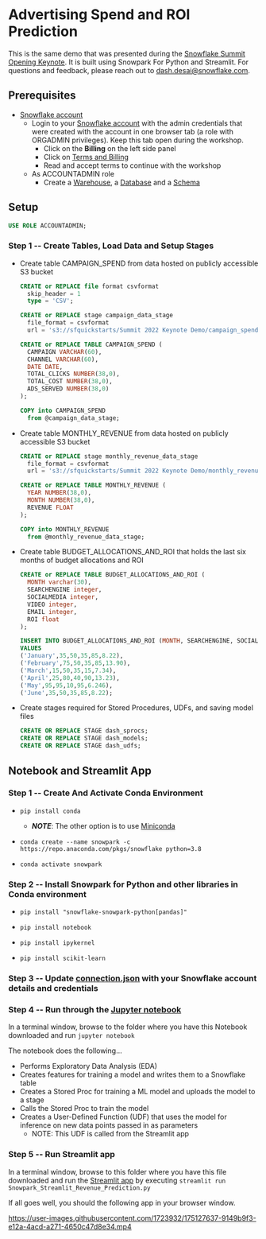 # Advertising Spend and ROI Prediction

This is the same demo that was presented during the [Snowflake Summit Opening Keynote](https://events.snowflake.com/summit/agenda/session/849836). It is built using Snowpark For Python and Streamlit. For questions and feedback, please reach out to <dash.desai@snowflake.com>.

## Prerequisites

* [Snowflake account](https://signup.snowflake.com/)
  * Login to your [Snowflake account](https://app.snowflake.com/) with the admin credentials that were created with the account in one browser tab (a role with ORGADMIN privileges). Keep this tab open during the workshop.
    * Click on the **Billing** on the left side panel
    * Click on [Terms and Billing](https://app.snowflake.com/terms-and-billing)
    * Read and accept terms to continue with the workshop
  * As ACCOUNTADMIN role
    * Create a [Warehouse](https://docs.snowflake.com/en/sql-reference/sql/create-warehouse.html), a [Database](https://docs.snowflake.com/en/sql-reference/sql/create-database.html) and a [Schema](https://docs.snowflake.com/en/sql-reference/sql/create-schema.html)

## Setup

  ```sql
  USE ROLE ACCOUNTADMIN;
  ```

### **Step 1** -- Create Tables, Load Data and Setup Stages

* Create table CAMPAIGN_SPEND from data hosted on publicly accessible S3 bucket

  ```sql
  CREATE or REPLACE file format csvformat
    skip_header = 1
    type = 'CSV';

  CREATE or REPLACE stage campaign_data_stage
    file_format = csvformat
    url = 's3://sfquickstarts/Summit 2022 Keynote Demo/campaign_spend/';

  CREATE or REPLACE TABLE CAMPAIGN_SPEND (
    CAMPAIGN VARCHAR(60), 
    CHANNEL VARCHAR(60),
    DATE DATE,
    TOTAL_CLICKS NUMBER(38,0),
    TOTAL_COST NUMBER(38,0),
    ADS_SERVED NUMBER(38,0)
  );

  COPY into CAMPAIGN_SPEND
    from @campaign_data_stage;
  ```

* Create table MONTHLY_REVENUE from data hosted on publicly accessible S3 bucket

  ```sql
  CREATE or REPLACE stage monthly_revenue_data_stage
    file_format = csvformat
    url = 's3://sfquickstarts/Summit 2022 Keynote Demo/monthly_revenue/';

  CREATE or REPLACE TABLE MONTHLY_REVENUE (
    YEAR NUMBER(38,0),
    MONTH NUMBER(38,0),
    REVENUE FLOAT
  );

  COPY into MONTHLY_REVENUE
    from @monthly_revenue_data_stage;
  ```

* Create table BUDGET_ALLOCATIONS_AND_ROI that holds the last six months of budget allocations and ROI

  ```sql
  CREATE or REPLACE TABLE BUDGET_ALLOCATIONS_AND_ROI (
    MONTH varchar(30),
    SEARCHENGINE integer,
    SOCIALMEDIA integer,
    VIDEO integer,
    EMAIL integer,
    ROI float
  );

  INSERT INTO BUDGET_ALLOCATIONS_AND_ROI (MONTH, SEARCHENGINE, SOCIALMEDIA, VIDEO, EMAIL, ROI)
  VALUES
  ('January',35,50,35,85,8.22),
  ('February',75,50,35,85,13.90),
  ('March',15,50,35,15,7.34),
  ('April',25,80,40,90,13.23),
  ('May',95,95,10,95,6.246),
  ('June',35,50,35,85,8.22);
  ```

* Create stages required for Stored Procedures, UDFs, and saving model files

  ```sql
  CREATE OR REPLACE STAGE dash_sprocs;
  CREATE OR REPLACE STAGE dash_models;
  CREATE OR REPLACE STAGE dash_udfs;
  ```

## Notebook and Streamlit App

### **Step 1** -- Create And Activate Conda Environment

* `pip install conda`

  * ***NOTE***: The other option is to use [Miniconda](https://docs.conda.io/en/latest/miniconda.html)
  
* `conda create --name snowpark -c https://repo.anaconda.com/pkgs/snowflake python=3.8`

* `conda activate snowpark`

### **Step 2** -- Install Snowpark for Python and other libraries in Conda environment

* `pip install "snowflake-snowpark-python[pandas]"`

* `pip install notebook`

* `pip install ipykernel`

* `pip install scikit-learn`

### **Step 3** -- Update [connection.json](connection.json) with your Snowflake account details and credentials

### **Step 4** -- Run through the [Jupyter notebook](Snowpark_For_Python.ipynb)

In a terminal window, browse to the folder where you have this Notebook downloaded and run `jupyter notebook`

The notebook does the following...

* Performs Exploratory Data Analysis (EDA)
* Creates features for training a model and writes them to a Snowflake table
* Creates a Stored Proc for training a ML model and uploads the model to a stage
* Calls the Stored Proc to train the model
* Creates a User-Defined Function (UDF) that uses the model for inference on new data points passed in as parameters
  * NOTE: This UDF is called from the Streamlit app

### **Step 5** -- Run Streamlit app

In a terminal window, browse to this folder where you have this file downloaded and run the [Streamlit app](Snowpark_Streamlit_Revenue_Prediction.py) by executing `streamlit run Snowpark_Streamlit_Revenue_Prediction.py`

If all goes well, you should the following app in your browser window.

https://user-images.githubusercontent.com/1723932/175127637-9149b9f3-e12a-4acd-a271-4650c47d8e34.mp4
